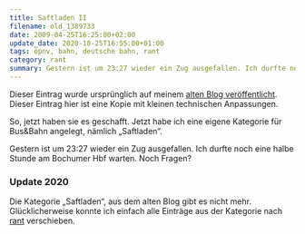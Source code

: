 ```yaml
---
title: Saftladen II
filename: old_1389733
date: 2009-04-25T16:25:00+02:00
update_date: 2020-10-25T16:55:00+01:00
tags: öpnv, bahn, deutsche bahn, rant
category: rant
summary: Gestern ist um 23:27 wieder ein Zug ausgefallen. Ich durfte noch eine halbe Stunde am Bochumer Hbf warten.
---
```

Dieser Eintrag wurde ursprünglich auf meinem [alten Blog veröffentlicht](https://stu.blogger.de/stories/1389733/). Dieser Eintrag hier ist eine Kopie mit kleinen technischen Anpassungen.

So, jetzt haben sie es geschafft. Jetzt habe ich eine eigene Kategorie für Bus&Bahn angelegt, nämlich „Saftladen“.

Gestern ist um 23:27 wieder ein Zug ausgefallen. Ich durfte noch eine halbe Stunde am Bochumer Hbf warten.
Noch Fragen?

### Update 2020

Die Kategorie „Saftladen“, aus dem alten Blog gibt es nicht mehr. Glücklicherweise konnte ich einfach alle Einträge aus der Kategorie nach [rant](/categories/rant) verschieben.

